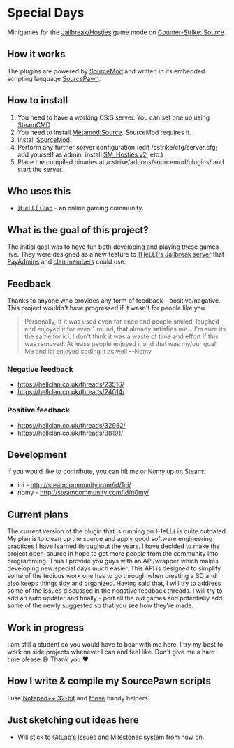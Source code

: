 # Special Days
Minigames for the [Jailbreak/Hosties](https://forums.alliedmods.net/showthread.php?t=108810) game mode on [Counter-Strike: Source](http://store.steampowered.com/app/240/CounterStrike_Source/).

## How it works
The plugins are powered by [SourceMod](https://www.sourcemod.net/) and written in its embedded scripting language [SourcePawn](https://wiki.alliedmods.net/Category:SourceMod_Scripting).

## How to install
1. You need to have a working CS:S server. You can set one up using [SteamCMD](https://developer.valvesoftware.com/wiki/SteamCMD).
2. You need to install [Metamod:Source](https://www.sourcemm.net/). SourceMod requires it.
3. Install [SourceMod](https://www.sourcemod.net/).
4. Perform any further server configuration (edit /cstrike/cfg/server.cfg; add yourself as admin; install [SM_Hosties v2](https://forums.alliedmods.net/showthread.php?t=108810); etc.)
5. Place the compiled binaries at /cstrike/addons/sourcemod/plugins/ and start the server.

## Who uses this
* [}HeLL{ Clan](https://hellclan.co.uk/) - an online gaming community.

## What is the goal of this project?
The initial goal was to have fun both developing and playing these games live. They were designed as a new feature to [}HeLL{'s Jailbreak server](https://www.gametracker.com/server_info/hs2.hellclan.co.uk:27028/) that [PayAdmins](https://hellclan.co.uk/forums/33/) and [clan members](https://hellclan.co.uk/pages/about/) could use.

## Feedback
Thanks to anyone who provides any form of feedback - positive/negative. This project wouldn't have progressed if it wasn't for people like you.

> Personally, If it was used even for once and people smiled, laughed and enjoyed it for even 1 round, that already satisfies me... I'm sure its the same for ici. I don't think it was a waste of time and effort if this was removed. At lease people enjoyed it and that was my/our goal. Me and ici enjoyed coding it as well --Nomy

### Negative feedback
* https://hellclan.co.uk/threads/23516/
* https://hellclan.co.uk/threads/24014/

### Positive feedback
* https://hellclan.co.uk/threads/32982/
* https://hellclan.co.uk/threads/38191/

## Development
If you would like to contribute, you can hit me or Nomy up on Steam:

* ici - http://steamcommunity.com/id/1ci/
* nomy - http://steamcommunity.com/id/n0my/

## Current plans
The current version of the plugin that is running on }HeLL{ is quite outdated. My plan is to clean up the source and apply good software engineering practices I have learned throughout the years. I have decided to make the project open-source in hope to get more people from the community into programming. Thus I provide you guys with an API/wrapper which makes developing new special days much easier. This API is designed to simplify some of the tedious work one has to go through when creating a SD and also keeps things tidy and organized. Having said that, I will try to address some of the issues discussed in the negative feedback threads. I will try to add an auto updater and finally - port all the old games and potentially add some of the newly suggested so that you see how they're made.

## Work in progress
I am still a student so you would have to bear with me here. I try my best to work on side projects whenever I can and feel like. Don't give me a hard time please 😄 Thank you ❤️

## How I write & compile my SourcePawn scripts
I use [Notepad++ 32-bit](https://notepad-plus-plus.org/) and [these](https://hostr.co/Uj61H7Pgw9TZ) handy helpers.

## Just sketching out ideas here
* Will stick to GitLab's Issues and Milestones system from now on.